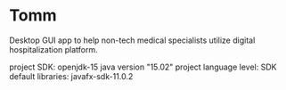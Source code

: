 # Tomm
Desktop GUI app to help non-tech medical specialists utilize digital hospitalization platform. 


project SDK: openjdk-15 java version "15.02"
project language level: SDK default
libraries: javafx-sdk-11.0.2
